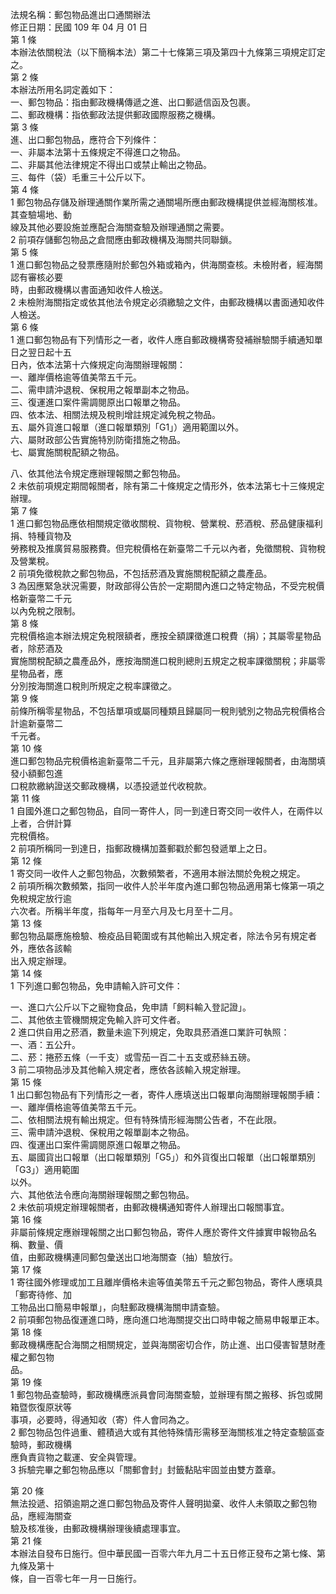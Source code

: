 法規名稱：郵包物品進出口通關辦法  
修正日期：民國 109 年 04 月 01 日  
第 1 條  
本辦法依關稅法（以下簡稱本法）第二十七條第三項及第四十九條第三項規定訂定之。  
第 2 條  
本辦法所用名詞定義如下：  
一、郵包物品：指由郵政機構傳遞之進、出口郵遞信函及包裹。  
二、郵政機構：指依郵政法提供郵政國際服務之機構。  
第 3 條  
進、出口郵包物品，應符合下列條件：  
一、非屬本法第十五條規定不得進口之物品。  
二、非屬其他法律規定不得出口或禁止輸出之物品。  
三、每件（袋）毛重三十公斤以下。  
第 4 條  
1 郵包物品存儲及辦理通關作業所需之通關場所應由郵政機構提供並經海關核准。其查驗場地、動  
線及其他必要設施並應配合海關查驗及辦理通關之需要。  
2 前項存儲郵包物品之倉間應由郵政機構及海關共同聯鎖。  
第 5 條  
1 進口郵包物品之發票應隨附於郵包外箱或箱內，供海關查核。未檢附者，經海關認有審核必要  
時，由郵政機構以書面通知收件人檢送。  
2 未檢附海關指定或依其他法令規定必須繳驗之文件，由郵政機構以書面通知收件人檢送。  
第 6 條  
1 進口郵包物品有下列情形之一者，收件人應自郵政機構寄發補辦驗關手續通知單日之翌日起十五  
日內，依本法第十六條規定向海關辦理報關：  
一、離岸價格逾等值美幣五千元。  
二、需申請沖退稅、保稅用之報單副本之物品。  
三、復運進口案件需調閱原出口報單之物品。  
四、依本法、相關法規及稅則增註規定減免稅之物品。  
五、屬外貨進口報單（進口報單類別「G1」）適用範圍以外。  
六、屬財政部公告實施特別防衛措施之物品。  
七、屬實施關稅配額之物品。  


八、依其他法令規定應辦理報關之郵包物品。  
2 未依前項規定期間報關者，除有第二十條規定之情形外，依本法第七十三條規定辦理。  
第 7 條  
1 進口郵包物品應依相關規定徵收關稅、貨物稅、營業稅、菸酒稅、菸品健康福利捐、特種貨物及  
勞務稅及推廣貿易服務費。但完稅價格在新臺幣二千元以內者，免徵關稅、貨物稅及營業稅。  
2 前項免徵稅款之郵包物品，不包括菸酒及實施關稅配額之農產品。  
3 為因應緊急狀況需要，財政部得公告於一定期間內進口之特定物品，不受完稅價格新臺幣二千元  
以內免稅之限制。  
第 8 條  
完稅價格逾本辦法規定免稅限額者，應按全額課徵進口稅費（捐）；其屬零星物品者，除菸酒及  
實施關稅配額之農產品外，應按海關進口稅則總則五規定之稅率課徵關稅；非屬零星物品者，應  
分別按海關進口稅則所規定之稅率課徵之。  
第 9 條  
前條所稱零星物品，不包括單項或屬同種類且歸屬同一稅則號別之物品完稅價格合計逾新臺幣二  
千元者。  
第 10 條  
進口郵包物品完稅價格逾新臺幣二千元，且非屬第六條之應辦理報關者，由海關填發小額郵包進  
口稅款繳納證送交郵政機構，以憑投遞並代收稅款。  
第 11 條  
1 自國外進口之郵包物品，自同一寄件人，同一到達日寄交同一收件人，在兩件以上者，合併計算  
完稅價格。  
2 前項所稱同一到達日，指郵政機構加蓋郵戳於郵包發遞單上之日。  
第 12 條  
1 寄交同一收件人之郵包物品，次數頻繁者，不適用本辦法關於免稅之規定。  
2 前項所稱次數頻繁，指同一收件人於半年度內進口郵包物品適用第七條第一項之免稅規定放行逾  
六次者。所稱半年度，指每年一月至六月及七月至十二月。  
第 13 條  
郵包物品屬應施檢驗、檢疫品目範圍或有其他輸出入規定者，除法令另有規定者外，應依各該輸  
出入規定辦理。  
第 14 條  
1 下列進口郵包物品，免申請輸入許可文件：  


一、進口六公斤以下之寵物食品，免申請「飼料輸入登記證」。  
二、其他依主管機關規定免輸入許可文件者。  
2 進口供自用之菸酒，數量未逾下列規定，免取具菸酒進口業許可執照：  
一、酒：五公升。  
二、菸：捲菸五條（一千支）或雪茄一百二十五支或菸絲五磅。  
3 前二項物品涉及其他輸入規定者，應依各該輸入規定辦理。  
第 15 條  
1 出口郵包物品有下列情形之一者，寄件人應填送出口報單向海關辦理報關手續：  
一、離岸價格逾等值美幣五千元。  
二、依相關法規有輸出規定。但有特殊情形經海關公告者，不在此限。  
三、需申請沖退稅、保稅用之報單副本之物品。  
四、復運出口案件需調閱原進口報單之物品。  
五、屬國貨出口報單（出口報單類別「G5」）和外貨復出口報單（出口報單類別「G3」）適用範圍  
以外。  
六、其他依法令應向海關辦理報關之郵包物品。  
2 未依前項規定辦理報關者，由郵政機構通知寄件人辦理出口報關事宜。  
第 16 條  
非屬前條規定應辦理報關之出口郵包物品，寄件人應於寄件文件據實申報物品名稱、數量、價  
值，由郵政機構連同郵包彙送出口地海關查（抽）驗放行。  
第 17 條  
1 寄往國外修理或加工且離岸價格未逾等值美幣五千元之郵包物品，寄件人應填具「郵寄待修、加  
工物品出口簡易申報單」，向駐郵政機構海關申請查驗。  
2 前項郵包物品復運進口時，應向進口地海關提交出口時申報之簡易申報單正本。  
第 18 條  
郵政機構應配合海關之相關規定，並與海關密切合作，防止進、出口侵害智慧財產權之郵包物  
品。  
第 19 條  
1 郵包物品查驗時，郵政機構應派員會同海關查驗，並辦理有關之搬移、拆包或開箱暨恢復原狀等  
事項，必要時，得通知收（寄）件人會同為之。  
2 郵包物品包件過重、體積過大或有其他特殊情形需移至海關核准之特定查驗區查驗時，郵政機構  
應負責貨物之載運、安全與管理。  
3 拆驗完畢之郵包物品應以「關郵會封」封籤黏貼牢固並由雙方蓋章。  


第 20 條  
無法投遞、招領逾期之進口郵包物品及寄件人聲明拋棄、收件人未領取之郵包物品，應經海關查  
驗及核准後，由郵政機構辦理後續處理事宜。  
第 21 條  
本辦法自發布日施行。但中華民國一百零六年九月二十五日修正發布之第七條、第九條及第十  
條，自一百零七年一月一日施行。  


